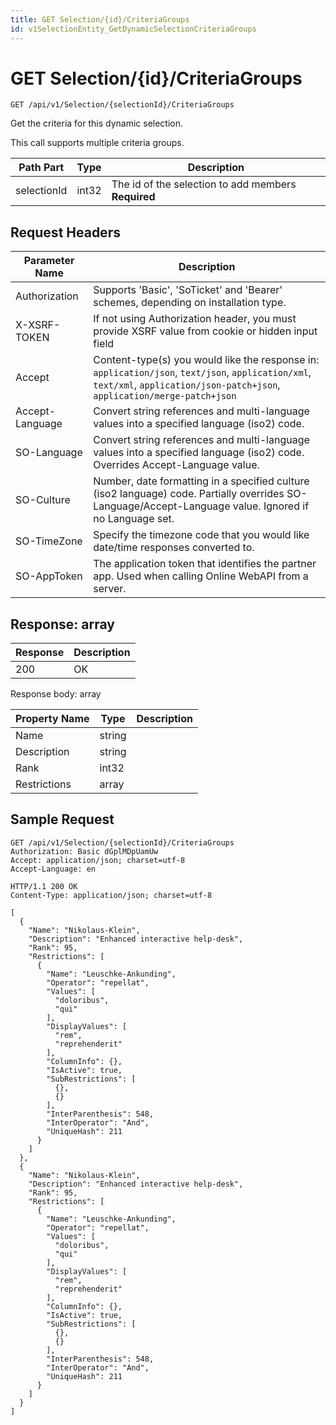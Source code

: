 ```yaml
---
title: GET Selection/{id}/CriteriaGroups
id: v1SelectionEntity_GetDynamicSelectionCriteriaGroups
---
```


# GET Selection/{id}/CriteriaGroups

```http
GET /api/v1/Selection/{selectionId}/CriteriaGroups
```

Get the criteria for this dynamic selection.

This call supports multiple criteria groups.




| Path Part | Type | Description |
|-----------|------|-------------|
| selectionId | int32 | The id of the selection to add members **Required** |



## Request Headers

| Parameter Name | Description |
|----------------|-------------|
| Authorization  | Supports 'Basic', 'SoTicket' and 'Bearer' schemes, depending on installation type. |
| X-XSRF-TOKEN   | If not using Authorization header, you must provide XSRF value from cookie or hidden input field |
| Accept         | Content-type(s) you would like the response in: `application/json`, `text/json`, `application/xml`, `text/xml`, `application/json-patch+json`, `application/merge-patch+json` |
| Accept-Language | Convert string references and multi-language values into a specified language (iso2) code. |
| SO-Language | Convert string references and multi-language values into a specified language (iso2) code. Overrides Accept-Language value. |
| SO-Culture | Number, date formatting in a specified culture (iso2 language) code. Partially overrides SO-Language/Accept-Language value. Ignored if no Language set. |
| SO-TimeZone | Specify the timezone code that you would like date/time responses converted to. |
| SO-AppToken | The application token that identifies the partner app. Used when calling Online WebAPI from a server. |


## Response: array



| Response | Description |
|----------------|-------------|
| 200 | OK |

Response body: array

| Property Name | Type |  Description |
|----------------|------|--------------|
| Name | string |  |
| Description | string |  |
| Rank | int32 |  |
| Restrictions | array |  |

## Sample Request

```http!
GET /api/v1/Selection/{selectionId}/CriteriaGroups
Authorization: Basic dGplMDpUamUw
Accept: application/json; charset=utf-8
Accept-Language: en
```

```http_
HTTP/1.1 200 OK
Content-Type: application/json; charset=utf-8

[
  {
    "Name": "Nikolaus-Klein",
    "Description": "Enhanced interactive help-desk",
    "Rank": 95,
    "Restrictions": [
      {
        "Name": "Leuschke-Ankunding",
        "Operator": "repellat",
        "Values": [
          "doloribus",
          "qui"
        ],
        "DisplayValues": [
          "rem",
          "reprehenderit"
        ],
        "ColumnInfo": {},
        "IsActive": true,
        "SubRestrictions": [
          {},
          {}
        ],
        "InterParenthesis": 548,
        "InterOperator": "And",
        "UniqueHash": 211
      }
    ]
  },
  {
    "Name": "Nikolaus-Klein",
    "Description": "Enhanced interactive help-desk",
    "Rank": 95,
    "Restrictions": [
      {
        "Name": "Leuschke-Ankunding",
        "Operator": "repellat",
        "Values": [
          "doloribus",
          "qui"
        ],
        "DisplayValues": [
          "rem",
          "reprehenderit"
        ],
        "ColumnInfo": {},
        "IsActive": true,
        "SubRestrictions": [
          {},
          {}
        ],
        "InterParenthesis": 548,
        "InterOperator": "And",
        "UniqueHash": 211
      }
    ]
  }
]
```